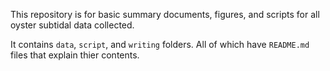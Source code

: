 This repository is for basic summary documents, figures, and scripts for all oyster subtidal data collected.
  
It contains `data`, `script`, and `writing` folders. All of which have `README.md` files that explain thier contents.
